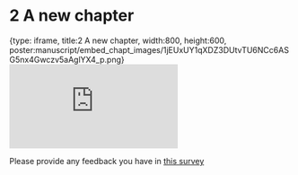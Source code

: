 # 2 A new chapter
 
{type: iframe, title:2 A new chapter, width:800, height:600, poster:manuscript/embed_chapt_images/1jEUxUY1qXDZ3DUtvTU6NCc6ASG5nx4Gwczv5aAglYX4_p.png}
![](https://jhudatascience.org/OTTR_Template/a-new-chapter.html)
 
Please provide any feedback you have in [this survey](www.some_link.org)
 
